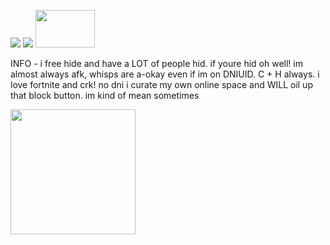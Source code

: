 <img src="https://files.catbox.moe/paicie.png"> <img src="https://files.catbox.moe/e0zkr6.png"> <img width="95" height="60" src="https://64.media.tumblr.com/c065e352d7c8243e6eeb958b4aaf581f/0bd78036aee0e21f-3b/s250x400/18525e6e38d497aa4afcba34ab5743034e8e8772.pnj">

INFO - i free hide and have a LOT of people hid. if youre hid oh well! im almost always afk, whisps are a-okay even if im on DNIUID. C + H always. i love fortnite and crk! no dni i curate my own online space and WILL oil up that block button. im kind of mean sometimes

<img width="200" height="200" src="https://media1.tenor.com/m/RKKdzvO1TAQAAAAC/can-you-stop-fucking-around-sunspot.gif">

